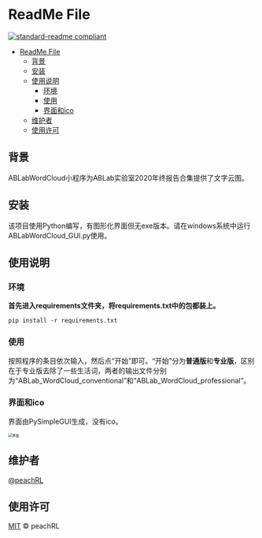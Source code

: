 # ReadMe File

[![standard-readme compliant](https://img.shields.io/badge/ABLabWordCloud-v2021.01.20-brightgreen.svg?style=flat-square)](https://github.com/peachRL/ABLabWordCloud_GUI)

- [ReadMe File](#readme-file)
  - [背景](#背景)
  - [安装](#安装)
  - [使用说明](#使用说明)
    - [环境](#环境)
    - [使用](#使用)
    - [界面和ico](#界面和ico)
  - [维护者](#维护者)
  - [使用许可](#使用许可)

## 背景

ABLabWordCloud小程序为ABLab实验室2020年终报告合集提供了文字云图。

## 安装

该项目使用Python编写，有图形化界面但无exe版本。请在windows系统中运行ABLabWordCloud_GUI.py使用。

## 使用说明

### 环境

**首先进入requirements文件夹，将requirements.txt中的包都装上。**

```shell
pip install -r requirements.txt
```

### 使用

按照程序的条目依次输入，然后点“开始”即可。“开始”分为**普通版**和**专业版**，区别在于专业版去除了一些生活词，两者的输出文件分别为“ABLab_WordCloud_conventional”和“ABLab_WordCloud_professional”。

### 界面和ico

界面由PySimpleGUI生成，没有ico。

<img src="https://img.imgdb.cn/item/600e87503ffa7d37b3f79806.png" alt="界面" style="zoom:50%;" />

## 维护者

[@peachRL](https://github.com/peachrl)


## 使用许可

[MIT](LICENSE) © peachRL

